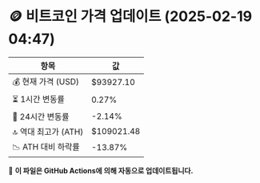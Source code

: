 # 🪙 비트코인 가격 업데이트 (2025-02-19 04:47)

| 항목                | 값 |
|--------------------|----------------|
| 💰 현재 가격 (USD) | $93927.10 |
| ⏳ 1시간 변동률    | 0.27% |
| 📆 24시간 변동률   | -2.14% |
| 🔝 역대 최고가 (ATH) | $109021.48 |
| 📉 ATH 대비 하락률 | -13.87% |

🔄 **이 파일은 GitHub Actions에 의해 자동으로 업데이트됩니다.**
